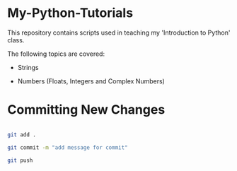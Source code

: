 # My-Python-Tutorials

This repository contains scripts used in teaching my 'Introduction to Python' class.

The following topics are covered:

- Strings

- Numbers (Floats, Integers and Complex Numbers)


# Committing New Changes

```bash

git add .

git commit -m "add message for commit"

git push

```